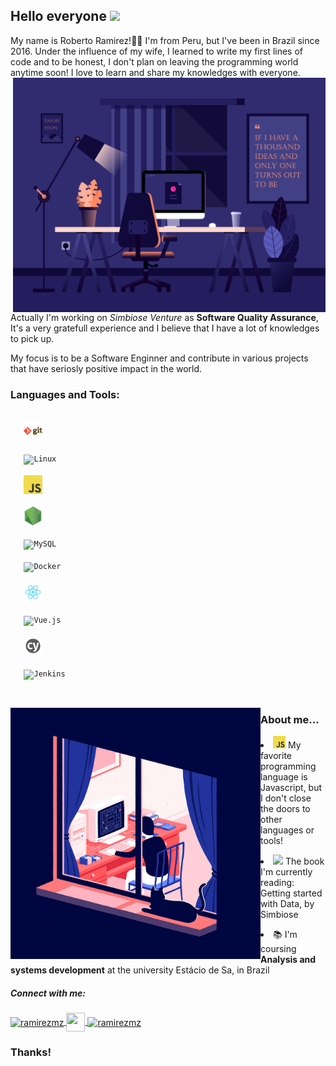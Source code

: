 <h2> Hello everyone <img src="https://media.giphy.com/media/hvRJCLFzcasrR4ia7z/giphy.gif" width="25px"></h2>
My name is Roberto Ramirez!🧑‍💻 I'm from Peru, but I've been in Brazil since 2016. Under the influence of my wife, I learned to write my first lines of code and to be honest, I don't plan on leaving the programming world anytime soon!
<img align="right" alt="desktop" width="500" src="./assets/1.png"/>
I love to learn and share my knowledges with everyone.

Actually I'm working on *Simbiose Venture* as **Software Quality Assurance**, It's a very gratefull experience and I believe that I have a lot of knowledges to pick up.

My focus is to be a Software Enginner and contribute in various projects that have seriosly positive impact in the world.


### Languages and Tools:
<code>
   <img height="30" title="Git" src="https://raw.githubusercontent.com/github/explore/80688e429a7d4ef2fca1e82350fe8e3517d3494d/topics/git/git.png" />
</code>
<code>
   <img height="30" title="Linux" src="https://img.icons8.com/color/48/000000/linux--v2.png"/>
</code>
<code>
   <img height="30" title="Javascript" src="https://raw.githubusercontent.com/github/explore/80688e429a7d4ef2fca1e82350fe8e3517d3494d/topics/javascript/javascript.png" />
</code>
<code>
   <img height="30" title="Nodejs" src="https://raw.githubusercontent.com/github/explore/80688e429a7d4ef2fca1e82350fe8e3517d3494d/topics/nodejs/nodejs.png" />
</code>
<code>
   <img height="30" title="MySQL"  src="https://img.icons8.com/color/48/26e07f/mysql-logo.png"/>
</code>
<code>
   <img height="30" title="Docker" src="https://img.icons8.com/fluent/48/000000/docker.png"/>
</code>
<code>
   <img height="30" title="Reactjs" src="https://raw.githubusercontent.com/github/explore/80688e429a7d4ef2fca1e82350fe8e3517d3494d/topics/react/react.png" />
</code>
<code>
   <img height="30" title="Vue.js" src="https://img.icons8.com/color/48/000000/vue-js.png"/>
</code>
<code>
   <img height="30" title="Cypress" src="./assets/cypress.png" />
</code>
<code>
   <img height="30" title="Jenkins" src="https://img.icons8.com/color/48/000000/jenkins.png"/>
</code>

&nbsp;
&nbsp;
&nbsp;
<div align="left" width="100px">
<img align="left" alt="desktop" width="400px" src="./assets/3.jpg"/>
</div>
<div>
<h3>About me...</h3>

<p><li><img height="20" src="https://raw.githubusercontent.com/github/explore/80688e429a7d4ef2fca1e82350fe8e3517d3494d/topics/javascript/javascript.png"> My favorite programming language is Javascript, but I don't close the doors to other languages or tools!</li></p>

<p><li><img height="26" src="https://img.icons8.com/fluency/48/26e07f/reading.png"/> The book I'm currently reading: <a src="https://www.amazon.com.br/Getting-Started-Data-successfully-English-ebook/dp/B08NZYCTQT">Getting started with Data</a >, by Simbiose </li></p>

<p><li>📚 I'm coursing <strong>Analysis and systems development</strong> at the university Estácio de Sa, in Brazil </li></p>
</div>

<div align= "right">
<h5 align="left">Connect with me:</h5>
<p align="left">

<a href="https://linkedin.com/in/ramirezmz" target="blank">
   <img align="center" src="https://img.icons8.com/ios-glyphs/30/4a90e2/linkedin.png" alt="ramirezmz" height="30" width="30" />
</a>
<a href="https://www.instagram.com/robertopramirez/" target="blank">
   <img align="center" src="https://img.icons8.com/fluency/48/4a90e2/instagram-new.png" height="30" width="30" />
</a>
<a href="https://dev.to/ramirezmz" target="blank">
   <img align="center" src="https://img.icons8.com/windows/32/000000/dev.png" alt="ramirezmz" height="30" width="30" />
</a>

</p>
</div>
<h3>Thanks!</h3>
